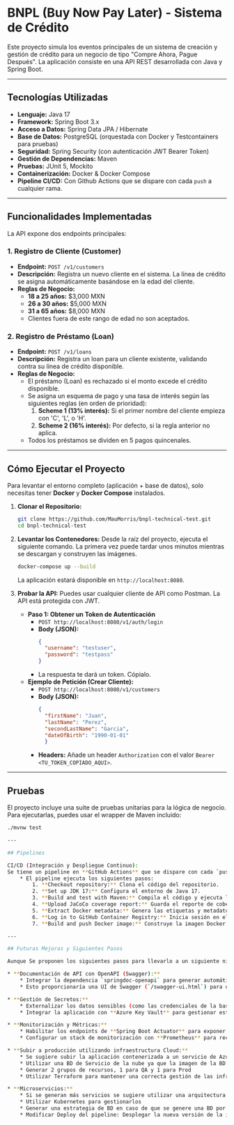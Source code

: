 # BNPL (Buy Now Pay Later) - Sistema de Crédito

Este proyecto simula los eventos principales de un sistema de creación y gestión de crédito para un negocio de tipo "Compre Ahora, Pague Después". La aplicación consiste en una API REST desarrollada con Java y Spring Boot.

---

## Tecnologías Utilizadas

- **Lenguaje:** Java 17
- **Framework:** Spring Boot 3.x
- **Acceso a Datos:** Spring Data JPA / Hibernate
- **Base de Datos:** PostgreSQL (orquestada con Docker y Testcontainers para pruebas)
- **Seguridad:** Spring Security (con autenticación JWT Bearer Token)
- **Gestión de Dependencias:** Maven
- **Pruebas:** JUnit 5, Mockito
- **Containerización:** Docker & Docker Compose
- **Pipeline CI/CD:** Con Github Actions que se dispare con cada `push` a cualquier rama.
---

## Funcionalidades Implementadas

La API expone dos endpoints principales:

### 1. Registro de Cliente (Customer)
- **Endpoint:** `POST /v1/customers`
- **Descripción:** Registra un nuevo cliente en el sistema. La línea de crédito se asigna automáticamente basándose en la edad del cliente.
- **Reglas de Negocio:**
    - **18 a 25 años:** $3,000 MXN
    - **26 a 30 años:** $5,000 MXN
    - **31 a 65 años:** $8,000 MXN
    - Clientes fuera de este rango de edad no son aceptados.

### 2. Registro de Préstamo (Loan)
- **Endpoint:** `POST /v1/loans`
- **Descripción:** Registra un loan para un cliente existente, validando contra su línea de crédito disponible.
- **Reglas de Negocio:**
    - El préstamo (Loan) es rechazado si el monto excede el crédito disponible.
    - Se asigna un esquema de pago y una tasa de interés según las siguientes reglas (en orden de prioridad):
        1.  **Scheme 1 (13% interés):** Si el primer nombre del cliente empieza con 'C', 'L', o 'H'.
        2.  **Scheme 2 (16% interés):** Por defecto, si la regla anterior no aplica.
    - Todos los préstamos se dividen en 5 pagos quincenales.

---

## Cómo Ejecutar el Proyecto

Para levantar el entorno completo (aplicación + base de datos), solo necesitas tener **Docker** y **Docker Compose** instalados.

1.  **Clonar el Repositorio:**
    ```bash
    git clone https://github.com/MauMorris/bnpl-technical-test.git
    cd bnpl-technical-test
    ```

2.  **Levantar los Contenedores:**
    Desde la raíz del proyecto, ejecuta el siguiente comando. La primera vez puede tardar unos minutos mientras se descargan y construyen las imágenes.
    ```bash
    docker-compose up --build
    ```
    La aplicación estará disponible en `http://localhost:8080`.

3.  **Probar la API:**
    Puedes usar cualquier cliente de API como Postman. La API está protegida con JWT.
    - **Paso 1: Obtener un Token de Autenticación**
        - `POST http://localhost:8080/v1/auth/login`
        - **Body (JSON):**
          ```json
          {
            "username": "testuser",
            "password": "testpass"
          }
          ```
        - La respuesta te dará un token. Cópialo.
    - **Ejemplo de Petición (Crear Cliente):**
        - `POST http://localhost:8080/v1/customers`
        - **Body (JSON):**
          ```json
          {
            "firstName": "Juan",
            "lastName": "Perez",
            "secondLastName": "Garcia",
            "dateOfBirth": "1990-01-01"
            }
          ```
        - **Headers:** Añade un header `Authorization` con el valor `Bearer <TU_TOKEN_COPIADO_AQUI>`.
---

## Pruebas

El proyecto incluye una suite de pruebas unitarias para la lógica de negocio. Para ejecutarlas, puedes usar el wrapper de Maven incluido:

```bash
./mvnw test

---

## Pipelines

CI/CD (Integración y Despliegue Continuo):
Se tiene un pipeline en **GitHub Actions** que se dispare con cada `push` a cualquier rama.
    * El pipeline ejecuta los siguientes pasos:
        1. **Checkout repository:** Clona el código del repositorio.
        2. **Set up JDK 17:** Configura el entorno de Java 17.
        3. **Build and test with Maven:** Compila el código y ejecuta la suite completa de pruebas.
        4. **Upload JaCoCo coverage report:** Guarda el reporte de cobertura de pruebas como un artefacto.
        5. **Extract Docker metadata:** Genera las etiquetas y metadatos para la imagen Docker (solo en la rama `main`).
        6. **Log in to GitHub Container Registry:** Inicia sesión en el registro de contenedores (solo en la rama `main`).
        7. **Build and push Docker image:** Construye la imagen Docker y la publica en el registro (solo en la rama `main`).

---

## Futuras Mejoras y Siguientes Pasos

Aunque Se proponen los siguientes pasos para llevarlo a un siguiente nivel de madurez:

* **Documentación de API con OpenAPI (Swagger):**
    * Integrar la dependencia `springdoc-openapi` para generar automáticamente una especificación OpenAPI 3.
    * Esto proporcionaría una UI de Swagger (`/swagger-ui.html`) para que los consumidores de la API puedan explorar y probar los endpoints de forma interactiva.

* **Gestión de Secretos:**
    * Externalizar los datos sensibles (como las credenciales de la base de datos y de la API) del archivo `application.properties`.
    * Integrar la aplicación con **Azure Key Vault** para gestionar estos secretos de forma segura, en lugar de tenerlos en el código fuente o en variables de entorno simples.

* **Monitorización y Métricas:**
    * Habilitar los endpoints de **Spring Boot Actuator** para exponer métricas de salud y rendimiento de la aplicación.
    * Configurar un stack de monitorización con **Prometheus** para recolectar las métricas y **Grafana** para visualizarlas en dashboards, permitiendo una observabilidad completa del estado de la aplicación en producción.

* **Subir a producción utilizando infraestructura Cloud:**
    * Se sugiere subir la aplicación contenerizada a un servicio de Azure
    * Utilizar una BD de Servicio de la nube ya que la imagen de la BD de Docker se recomienda utilizar solamente para fase de pruebas
    * Generar 2 grupos de recursos, 1 para QA y 1 para Prod
    * Utilizar Terraform para mantener una correcta gestión de las infraestructuras de Azure

* **Microservicios:**
    * Si se generan más servicios se sugiere utilizar una arquitectura de microservicios
    * Utilizar Kubernetes para gestionarlos
    * Generar una estrategia de BD en caso de que se genere una BD por servicio (Recomendado)
    * Modificar Deploy del pipeline: Desplegar la nueva versión de la imagen en **Azure Kubernetes Service (AKS)**, actualizando los pods de forma controlada (ej. Rolling Update).